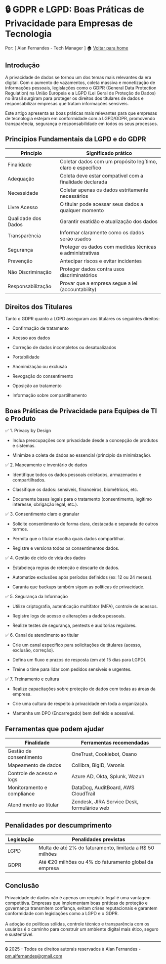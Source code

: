 # 🔒 GDPR e LGPD: Boas Práticas de Privacidade para Empresas de Tecnologia
Por: [ Alan Fernandes - Tech Manager ] :house: [Voltar para home](https://github.com/af-tech-manager/portfolio/blob/main/README.md)

## Introdução
A privacidade de dados se tornou um dos temas mais relevantes da era digital. Com o aumento de vazamentos, coleta massiva e monetização de informações pessoais, legislações como o GDPR (General Data Protection Regulation) na União Europeia e a LGPD (Lei Geral de Proteção de Dados) no Brasil surgiram para proteger os direitos dos titulares de dados e responsabilizar empresas que tratam informações sensíveis.

Este artigo apresenta as boas práticas mais relevantes para que empresas de tecnologia estejam em conformidade com a LGPD/GDPR, promovendo transparência, segurança e responsabilidade em todos os seus processos.

## Princípios Fundamentais da LGPD e do GDPR
| Princípio           | Significado prático                                         |
| ------------------- | ----------------------------------------------------------- |
| Finalidade          | Coletar dados com um propósito legítimo, claro e específico |
| Adequação           | Coleta deve estar compatível com a finalidade declarada     |
| Necessidade         | Coletar apenas os dados estritamente necessários            |
| Livre Acesso        | O titular pode acessar seus dados a qualquer momento        |
| Qualidade dos Dados | Garantir exatidão e atualização dos dados                   |
| Transparência       | Informar claramente como os dados serão usados              |
| Segurança           | Proteger os dados com medidas técnicas e administrativas    |
| Prevenção           | Antecipar riscos e evitar incidentes                        |
| Não Discriminação   | Proteger dados contra usos discriminatórios                 |
| Responsabilização   | Provar que a empresa segue a lei (accountability)           |


## Direitos dos Titulares
Tanto o GDPR quanto a LGPD asseguram aos titulares os seguintes direitos:

- Confirmação de tratamento

- Acesso aos dados

- Correção de dados incompletos ou desatualizados

- Portabilidade

- Anonimização ou exclusão

- Revogação do consentimento

- Oposição ao tratamento

- Informação sobre compartilhamento

## Boas Práticas de Privacidade para Equipes de TI e Produto
✅ 1. Privacy by Design
- Inclua preocupações com privacidade desde a concepção de produtos e sistemas.

- Minimize a coleta de dados ao essencial (princípio da minimização).

✅ 2. Mapeamento e inventário de dados
- Identifique todos os dados pessoais coletados, armazenados e compartilhados.

- Classifique os dados: sensíveis, financeiros, biométricos, etc.

- Documente bases legais para o tratamento (consentimento, legítimo interesse, obrigação legal, etc.).

✅ 3. Consentimento claro e granular
- Solicite consentimento de forma clara, destacada e separada de outros termos.

- Permita que o titular escolha quais dados compartilhar.

- Registre e versiona todos os consentimentos dados.

✅ 4. Gestão de ciclo de vida dos dados
- Estabeleça regras de retenção e descarte de dados.

- Automatize exclusões após períodos definidos (ex: 12 ou 24 meses).

- Garanta que backups também sigam as políticas de privacidade.

✅ 5. Segurança da Informação
- Utilize criptografia, autenticação multifator (MFA), controle de acessos.

- Registre logs de acesso e alterações a dados pessoais.

- Realize testes de segurança, pentests e auditorias regulares.

✅ 6. Canal de atendimento ao titular
- Crie um canal específico para solicitações de titulares (acesso, exclusão, correção).

- Defina um fluxo e prazos de resposta (em até 15 dias para LGPD).

- Treine o time para lidar com pedidos sensíveis e urgentes.

✅ 7. Treinamento e cultura
- Realize capacitações sobre proteção de dados com todas as áreas da empresa.

- Crie uma cultura de respeito à privacidade em toda a organização.

- Mantenha um DPO (Encarregado) bem definido e acessível.

## Ferramentas que podem ajudar
| Finalidade                 | Ferramentas recomendadas                    |
| -------------------------- | ------------------------------------------- |
| Gestão de consentimento    | OneTrust, Cookiebot, Osano                  |
| Mapeamento de dados        | Collibra, BigID, Varonis                    |
| Controle de acesso e logs  | Azure AD, Okta, Splunk, Wazuh               |
| Monitoramento e compliance | DataDog, AuditBoard, AWS CloudTrail         |
| Atendimento ao titular     | Zendesk, JIRA Service Desk, formulários web |


## Penalidades por descumprimento
| Legislação | Penalidades previstas                                     |
| ---------- | --------------------------------------------------------- |
| LGPD       | Multa de até 2% do faturamento, limitada a R\$ 50 milhões |
| GDPR       | Até €20 milhões ou 4% do faturamento global da empresa    |

## Conclusão
Privacidade de dados não é apenas um requisito legal é uma vantagem competitiva. Empresas que implementam boas práticas de proteção e governança transmitem confiança, evitam crises reputacionais e garantem conformidade com legislações como a LGPD e o GDPR. \
\
A adoção de políticas sólidas, controle técnico e transparência com os usuários é o caminho para construir um ambiente digital mais ético, seguro e sustentável.

---
:lock: 2025 - Todos os direitos autorais reservados à Alan Fernandes - pm.alfernandes@gmail.com
